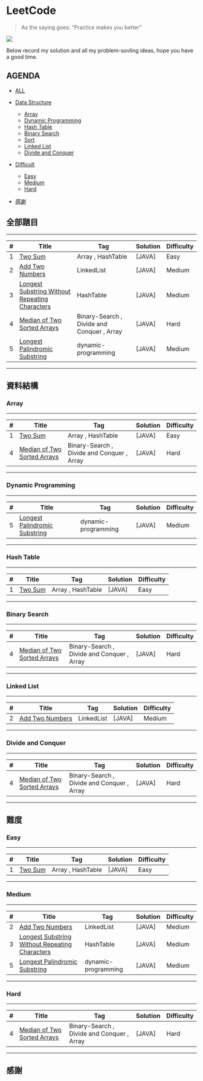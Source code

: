 # LeetCode

> As the saying goes: “Practice makes you better"

[![](https://camo.githubusercontent.com/34c5f3c2cc4dd9aafcd8d2fe7641f9ed3ca7a3c7/68747470733a2f2f696d672e736869656c64732e696f2f62616467652f6c616e67756167652d4a6176612d79656c6c6f772e737667)](https://developer.apple.com/.md)

  Below record my solution and all my problem-sovling ideas, hope you have a good time.

## AGENDA
*   [ALL](#all)
*   [Data Structure](#data_structure)
    *   [Array](#array)
    *   [Dynamic Programming](#dp)
    *   [Hash Table](#hashTable)
    *   [Binary Search](#binarySearch)
    *   [Sort](#sort)
    *   [Linked List](#linkedList)
    *   [Divide and Conquer](#divide_conquer)

*   [Difficult](#difficult)
    *   [Easy](#easy)
    *   [Medium](#medium)
    *   [Hard](#hard)
*   [感謝](#acknowledgement)

<h2 id = "all">全部題目</h2>

***
| # | Title | Tag | Solution | Difficulty |
|---| ----- | --- | -------- | ---------- |
|1| [Two Sum](https://github.com/ReGYChang/LeetCode/blob/master/%5B1%5DTwo%20Sum/README.md) | Array , HashTable | [JAVA] | Easy |
|2| [Add Two Numbers]() | LinkedList | [JAVA] | Medium |
|3| [Longest Substring Without Repeating Characters]() | HashTable | [JAVA] | Medium |
|4| [Median of Two Sorted Arrays]() | Binary-Search , Divide and Conquer , Array | [JAVA] | Hard |
|5| [Longest Palindromic Substring]() | dynamic-programming | [JAVA] | Medium |
***

<h2 id = "data_structure">資料結構</h2>

<h3 id = "array">Array</h3>

***
| # | Title | Tag | Solution | Difficulty |
|---| ----- | --- | -------- | ---------- |
|1| [Two Sum](https://github.com/ReGYChang/LeetCode/blob/master/%5B1%5DTwo%20Sum/README.md) | Array , HashTable | [JAVA] | Easy |
|4| [Median of Two Sorted Arrays]() | Binary-Search , Divide and Conquer , Array | [JAVA] | Hard |

***

<h3 id = "dp">Dynamic Programming</h3>

***
| # | Title | Tag | Solution | Difficulty |
|---| ----- | --- | -------- | ---------- |
|5| [Longest Palindromic Substring]() | dynamic-programming | [JAVA] | Medium |
***

<h3 id = "hashTable">Hash Table</h3>

***
| # | Title | Tag | Solution | Difficulty |
|---| ----- | --- | -------- | ---------- |
|1| [Two Sum](https://github.com/ReGYChang/LeetCode/blob/master/%5B1%5DTwo%20Sum/README.md) | Array , HashTable | [JAVA] | Easy |

***

<h3 id = "binarySearch">Binary Search</h3>

***
| # | Title | Tag | Solution | Difficulty |
|---| ----- | --- | -------- | ---------- |
|4| [Median of Two Sorted Arrays]() | Binary-Search , Divide and Conquer , Array | [JAVA] | Hard |

***

<h3 id = "linkedList">Linked List</h3>

***
| # | Title | Tag | Solution | Difficulty |
|---| ----- | --- | -------- | ---------- |
|2| [Add Two Numbers]() | LinkedList | [JAVA] | Medium |

***

<h3 id = "divide_conquer">Divide and Conquer</h3>

***
| # | Title | Tag | Solution | Difficulty |
|---| ----- | --- | -------- | ---------- |
|4| [Median of Two Sorted Arrays]() | Binary-Search , Divide and Conquer , Array | [JAVA] | Hard |

***

<h2 id = "all">難度</h2>

<h3 id = "easy">Easy</h3>

***
| # | Title | Tag | Solution | Difficulty |
|---| ----- | --- | -------- | ---------- |
|1| [Two Sum](https://github.com/ReGYChang/LeetCode/blob/master/%5B1%5DTwo%20Sum/README.md) | Array , HashTable | [JAVA] | Easy |

***

<h3 id = "mediu,">Medium</h3>

***
| # | Title | Tag | Solution | Difficulty |
|---| ----- | --- | -------- | ---------- |
|2| [Add Two Numbers]() | LinkedList | [JAVA] | Medium |
|3| [Longest Substring Without Repeating Characters]() | HashTable | [JAVA] | Medium |
|5| [Longest Palindromic Substring]() | dynamic-programming | [JAVA] | Medium |

***

<h3 id = "hard">Hard</h3>

***
| # | Title | Tag | Solution | Difficulty |
|---| ----- | --- | -------- | ---------- |
|4| [Median of Two Sorted Arrays]() | Binary-Search , Divide and Conquer , Array | [JAVA] | Hard |

***


<h2 id = "all">感謝</h2>

